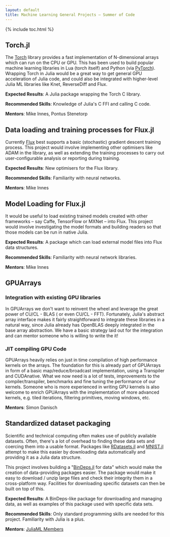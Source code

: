 ```yaml
---
layout: default
title: Machine Learning General Projects – Summer of Code
---
```


{% include toc.html %}

## Torch.jl

The [Torch](https://github.com/torch/torch7) library provides a fast implementation of N-dimensional arrays which can run on the CPU or GPU. This has been used to build popular machine learning libraries in Lua (torch itself) and Python (via [PyTorch](http://pytorch.org/)). Wrapping Torch in Julia would be a great way to get general GPU acceleration of Julia code, and could also be integrated with higher-level Julia ML libraries like Knet, ReverseDiff and Flux.

**Expected Results**: A Julia package wrapping the Torch C library.

**Recommended Skills**: Knowledge of Julia's C FFI and calling C code.

**Mentors**: Mike Innes, Pontus Stenetorp

## Data loading and training processes for Flux.jl

Currently [Flux](https://github.com/MikeInnes/Flux.jl) best supports a basic (stochastic) gradient descent training process. This project would involve implementing other optimisers like ADAM in the library, as well as extending the training processes to carry out user-configurable analysis or reporting during training.

**Expected Results**: New optimisers for the Flux library.

**Recommended Skills**: Familiarity with neural networks.

**Mentors**: Mike Innes

## Model Loading for Flux.jl

It would be useful to load existing trained models created with other frameworks – say Caffe, TensorFlow or MXNet – into Flux. This project would involve investigating the model formats and building readers so that those models can be run in native Julia.

**Expected Results**: A package which can load external model files into Flux data structures.

**Recommended Skills**: Familiarity with neural network libraries.

**Mentors**: Mike Innes

## GPUArrays

### Integration with existing GPU libraries

In GPUArrays we don't want to reinvent the wheel and leverage the great power of CU/CL - BLAS ( or even CU/CL - FFT).
Fortunately, Julia's abstract array interface makes it fairly straightforward to integrate these libraries in a natural way, since Julia already has OpenBLAS deeply integrated in the base array abstraction.
We have a basic strategy laid out for the integration and can mentor someone who is willing to write the it!

### JIT compiling GPU Code

GPUArrays heavily relies on just in time compilation of high performance kernels on the arrays. 
The foundation for this is already part of GPUArrays in form of a basic map/reduce/broadcast implementation, using a Transpiler and CUDAnative.
What we now need is a lot of tests, improvements to the compiler/transpiler, benchmarks and fine tuning the performance of our kernels.
Someone who is more experienced in writing GPU kernels is also welcome to enrich GPUArrays with the implementation of more advanced kernels, e.g.
tiled iterations, filtering primitives, moving windows, etc.

**Mentors**: Simon Danisch

## Standardized dataset packaging

Scientific and technical computing often makes use of publicly available datasets. Often, there's a lot of overhead to finding these data sets and coercing them into a usable format. Packages like [RDatasets.jl](https://github.com/johnmyleswhite/RDatasets.jl/) and [MNIST.jl](https://github.com/johnmyleswhite/MNIST.jl) attempt to make this easier by downloading data automatically and providing it as a Julia data structure.

This project involves building a "[BinDeps.jl](https://github.com/JuliaLang/BinDeps.jl) for data" which would make the creation of data-providing packages easier. The package would make it easy to download / unzip large files and check their integrity them in a cross-platform way. Facilities for downloading specific datasets can then be built on top of this.

**Expected Results**: A BinDeps-like package for downloading and managing data, as well as examples of this package used with specific data sets.

**Recommended Skills**: Only standard programming skills are needed for this project. Familiarity with Julia is a plus.

**Mentors**: [JuliaML Members](https://github.com/orgs/JuliaML/people)
